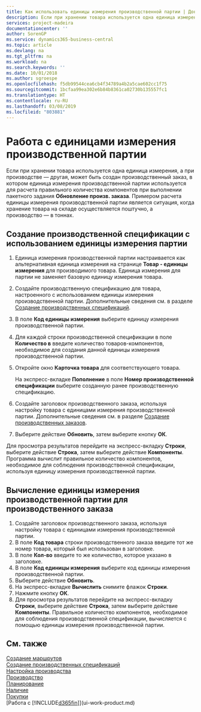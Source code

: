 ```yaml
---
title: Как использовать единицы измерения производственной партии | Документы Майкрософт
description: Если при хранении товара используется одна единица измерения, а при производстве — другая, то производственный заказ должен использовать единицы измерения производственной партии для расчета правильного количества компонентов. Примером расчета единицы измерения производственной партии является ситуация, когда хранение товара на складе осуществляется поштучно, а производство — в тоннах.
services: project-madeira
documentationcenter: ''
author: SorenGP
ms.service: dynamics365-business-central
ms.topic: article
ms.devlang: na
ms.tgt_pltfrm: na
ms.workload: na
ms.search.keywords: ''
ms.date: 10/01/2018
ms.author: sgroespe
ms.openlocfilehash: f5db99544cea6cb4f34789a4b2a5cae602cc1f75
ms.sourcegitcommit: 1bcfaa99ea302e6b84b8361ca02730b135557fc1
ms.translationtype: HT
ms.contentlocale: ru-RU
ms.lasthandoff: 03/08/2019
ms.locfileid: "803881"
---
```

# <a name="work-with-manufacturing-batch-units-of-measure"></a>Работа с единицами измерения производственной партии
Если при хранении товара используется одна единица измерения, а при производстве — другая, может быть создан производственный заказ, в котором единица измерения производственной партии используется для расчета правильного количества компонентов при выполнении пакетного задания **Обновление произв. заказа**. Примером расчета единицы измерения производственной партии является ситуация, когда хранение товара на складе осуществляется поштучно, а производство — в тоннах.  

## <a name="to-create-a-production-bom-using-a-batch-unit-of-measure"></a>Создание производственной спецификации с использованием единицы измерения партии  
1.  Единица измерения производственной партии настраивается как альтернативная единица измерения на странице **Товар - единицы измерения** для производимого товара. Единица измерения для партии не заменяет базовую единицу измерения товара.  
2.  Создайте производственную спецификацию для товара, настроенного с использованием единицы измерения производственной партии. Дополнительные сведения см. в разделе [Создание производственных спецификаций](production-how-to-create-production-boms.md).  
3.  В поле **Код единицы измерения** выберите единицу измерения производственной партии.  
4.  Для каждой строки производственной спецификации в поле **Количество в** введите количество товаров-компонентов, необходимое для создания данной единицы измерения производственной партии.  
5.  Откройте окно **Карточка товара** для соответствующего товара.  

    На экспресс-вкладке **Пополнение** в поле **Номер производственной спецификации** выберите созданную ранее производственную спецификацию.  
6.  Создайте заголовок производственного заказа, используя настройку товара с единицами измерения производственной партии. Дополнительные сведения см. в разделе [Создание производственных заказов](production-how-to-create-production-orders.md).  
7.  Выберите действие **Обновить**, затем выберите кнопку **ОК**.  

Для просмотра результатов перейдите на экспресс-вкладку **Строки**, выберите действие **Строка**, затем выберите действие **Компоненты**. Программа вычислит правильное количество компонентов, необходимое для соблюдения производственной спецификации, используя единицу измерения производственной партии.  

## <a name="to-calculate-a-manufacturing-batch-unit-of-measure-on-a-production-order"></a>Вычисление единицы измерения производственной партии для производственного заказа  
1.  Создайте заголовок производственного заказа, используя настройку товара с единицами измерения производственной партии.  
2.  В поле **Код товара** строки производственного заказа введите тот же номер товара, который был использован в заголовке.  
3.  В поле **Кол-во** введите то же количество, которое указано в заголовке.  
4.  В поле **Код единицы измерения** выберите код единицы измерения производственной партии.  
5.  Выберите действие **Обновить**.
6.  На экспресс-вкладке **Вычислить** снимите флажок **Строки**.  
7.  Нажмите кнопку **ОК**.  
8.  Для просмотра результатов перейдите на экспресс-вкладку **Строки**, выберите действие **Строка**, затем выберите действие **Компоненты**. Правильное количество компонентов, необходимое для соблюдения производственной спецификации, вычисляется с помощью единицы измерения производственной партии.  

## <a name="see-also"></a>См. также  
[Создание маршрутов](production-how-to-create-routings.md)  
[Создание производственных спецификаций](production-how-to-create-production-boms.md)     
[Настройка производства](production-configure-production-processes.md)  
[Производство](production-manage-manufacturing.md)    
[Планирование](production-planning.md)   
[Наличие](inventory-manage-inventory.md)  
[Покупки](purchasing-manage-purchasing.md)  
[Работа с [!INCLUDE[d365fin](includes/d365fin_md.md)]](ui-work-product.md)  
